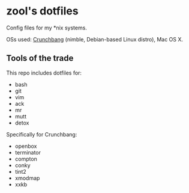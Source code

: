 zool's dotfiles
===============

Config files for my \*nix systems.

OSs used: [Crunchbang](http://crunchbang.org/) (nimble, Debian-based Linux distro), Mac OS X.

Tools of the trade
------------------

This repo includes dotfiles for:

- bash
- git
- vim
- ack
- mr
- mutt
- detox

Specifically for Crunchbang:

- openbox
- terminator
- compton
- conky
- tint2
- xmodmap
- xxkb
